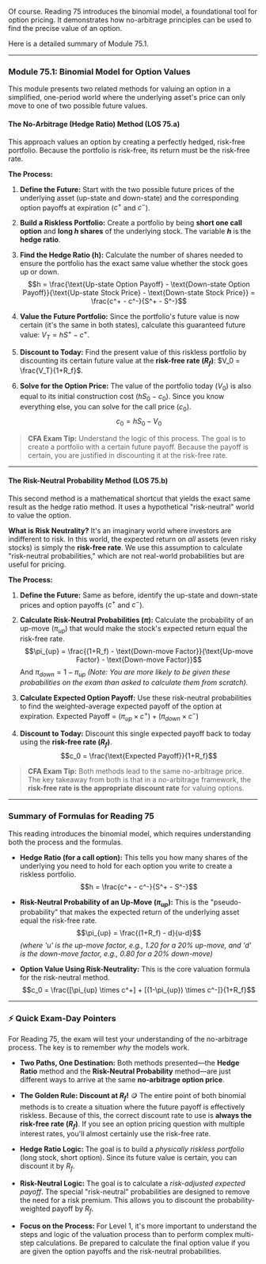 Of course. Reading 75 introduces the binomial model, a foundational tool for option pricing. It demonstrates how no-arbitrage principles can be used to find the precise value of an option.

Here is a detailed summary of Module 75.1.

***

### Module 75.1: Binomial Model for Option Values

This module presents two related methods for valuing an option in a simplified, one-period world where the underlying asset's price can only move to one of two possible future values.

#### The No-Arbitrage (Hedge Ratio) Method (LOS 75.a)

This approach values an option by creating a perfectly hedged, risk-free portfolio. Because the portfolio is risk-free, its return must be the risk-free rate.

**The Process:**

1.  **Define the Future:** Start with the two possible future prices of the underlying asset (up-state and down-state) and the corresponding option payoffs at expiration ($c^+$ and $c^-$).

2.  **Build a Riskless Portfolio:** Create a portfolio by being **short one call option** and **long *h* shares** of the underlying stock. The variable ***h*** is the **hedge ratio**.

3.  **Find the Hedge Ratio (h):** Calculate the number of shares needed to ensure the portfolio has the exact same value whether the stock goes up or down.
    $$h = \frac{\text{Up-state Option Payoff} - \text{Down-state Option Payoff}}{\text{Up-state Stock Price} - \text{Down-state Stock Price}} = \frac{c^+ - c^-}{S^+ - S^-}$$

4.  **Value the Future Portfolio:** Since the portfolio's future value is now certain (it's the same in both states), calculate this guaranteed future value: $V_T = hS^+ - c^+$.

5.  **Discount to Today:** Find the present value of this riskless portfolio by discounting its certain future value at the **risk-free rate ($R_f$)**: $V_0 = \frac{V_T}{1+R_f}$.

6.  **Solve for the Option Price:** The value of the portfolio today ($V_0$) is also equal to its initial construction cost ($hS_0 - c_0$). Since you know everything else, you can solve for the call price ($c_0$).
    $$c_0 = hS_0 - V_0$$

> **CFA Exam Tip:** Understand the logic of this process. The goal is to create a portfolio with a certain future payoff. Because the payoff is certain, you are justified in discounting it at the risk-free rate.

---

#### The Risk-Neutral Probability Method (LOS 75.b)

This second method is a mathematical shortcut that yields the exact same result as the hedge ratio method. It uses a hypothetical "risk-neutral" world to value the option.

**What is Risk Neutrality?**
It's an imaginary world where investors are indifferent to risk. In this world, the expected return on *all* assets (even risky stocks) is simply the **risk-free rate**. We use this assumption to calculate "risk-neutral probabilities," which are not real-world probabilities but are useful for pricing.

**The Process:**

1.  **Define the Future:** Same as before, identify the up-state and down-state prices and option payoffs ($c^+$ and $c^-$).

2.  **Calculate Risk-Neutral Probabilities ($\pi$):** Calculate the probability of an up-move ($\pi_{up}$) that would make the stock's expected return equal the risk-free rate.
    $$\pi_{up} = \frac{(1+R_f) - \text{Down-move Factor}}{\text{Up-move Factor} - \text{Down-move Factor}}$$
    And $\pi_{down} = 1 - \pi_{up}$
    *(Note: You are more likely to be given these probabilities on the exam than asked to calculate them from scratch).*

3.  **Calculate Expected Option Payoff:** Use these risk-neutral probabilities to find the weighted-average expected payoff of the option at expiration.
    Expected Payoff = $(\pi_{up} \times c^+) + (\pi_{down} \times c^-)$

4.  **Discount to Today:** Discount this single expected payoff back to today using the **risk-free rate ($R_f$)**.
    $$c_0 = \frac{\text{Expected Payoff}}{1+R_f}$$

> **CFA Exam Tip:** Both methods lead to the same no-arbitrage price. The key takeaway from both is that in a no-arbitrage framework, the **risk-free rate is the appropriate discount rate** for valuing options.

***

### Summary of Formulas for Reading 75

This reading introduces the binomial model, which requires understanding both the process and the formulas.

* **Hedge Ratio (for a call option):**
    This tells you how many shares of the underlying you need to hold for each option you write to create a riskless portfolio.
    $$h = \frac{c^+ - c^-}{S^+ - S^-}$$

* **Risk-Neutral Probability of an Up-Move ($\pi_{up}$):**
    This is the "pseudo-probability" that makes the expected return of the underlying asset equal the risk-free rate.
    $$\pi_{up} = \frac{(1+R_f) - d}{u-d}$$
    *(where 'u' is the up-move factor, e.g., 1.20 for a 20% up-move, and 'd' is the down-move factor, e.g., 0.80 for a 20% down-move)*

* **Option Value Using Risk-Neutrality:**
    This is the core valuation formula for the risk-neutral method.
    $$c_0 = \frac{[\pi_{up} \times c^+] + [(1-\pi_{up}) \times c^-]}{1+R_f}$$

***

### ⚡ Quick Exam-Day Pointers

For Reading 75, the exam will test your understanding of the no-arbitrage process. The key is to remember *why* the models work.

* **Two Paths, One Destination:** Both methods presented—the **Hedge Ratio** method and the **Risk-Neutral Probability** method—are just different ways to arrive at the same **no-arbitrage option price**.

* **The Golden Rule: Discount at $R_f$!** 🪙 The entire point of both binomial methods is to create a situation where the future payoff is effectively riskless. Because of this, the correct discount rate to use is **always the risk-free rate ($R_f$)**. If you see an option pricing question with multiple interest rates, you'll almost certainly use the risk-free rate.

* **Hedge Ratio Logic:** The goal is to build a *physically riskless portfolio* (long stock, short option). Since its future value is certain, you can discount it by $R_f$.

* **Risk-Neutral Logic:** The goal is to calculate a *risk-adjusted expected payoff*. The special "risk-neutral" probabilities are designed to remove the need for a risk premium. This allows you to discount the probability-weighted payoff by $R_f$.

* **Focus on the Process:** For Level 1, it's more important to understand the steps and logic of the valuation process than to perform complex multi-step calculations. Be prepared to calculate the final option value if you are given the option payoffs and the risk-neutral probabilities.